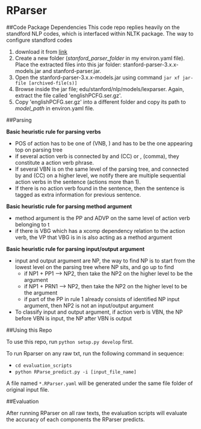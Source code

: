 # RParser

##Code Package Dependencies
This code repo replies heavily on the standford NLP codes, which is interfaced within NLTK package. The way to configure
standford codes 

1. download it from [link](http://nlp.stanford.edu/software/lex-parser.shtml#Download)
2. Create a new folder (*stanford_parser_folder* in my environ.yaml file). Place the extracted files into this jar folder: 
stanford-parser-3.x.x-models.jar and stanford-parser.jar.
3. Open the stanford-parser-3.x.x-models.jar using command `jar xf jar-file [archived-file(s)]`
4. Browse inside the jar file; edu/stanford/nlp/models/lexparser. Again, extract the file called 'englishPCFG.ser.gz'.
5. Copy 'englishPCFG.ser.gz' into a different folder and copy its path to *model_path* in environ.yaml file.

##Parsing

**Basic heuristic rule for parsing verbs**

* POS of action has to be one of (VNB, ) and has to be the one appearing top on parsing tree
* if several action verb is connected by and (CC) or , (comma), they constitute a action verb phrase.
* If several VBN is on the same level of the parsing tree, and connected by and (CC) on a higher level, we notify there
are multiple sequential action verbs in the sentence (actions more than 1).
* If there is no action verb found in the sentence, then the sentence is tagged as extra information for previous 
sentence.

**Basic heuristic rule for parsing method argument**

* method argument is the PP and ADVP on the same level of action verb belonging to t
* if there is VBG which has a xcomp dependency relation to the action verb, the VP that VBG is in is also acting as a
method argument

**Basic heuristic rule for parsing input/output argument**

* input and output argument are NP, the way to find NP is to start from the lowest level on the parsing tree where NP 
sits, and go up to find
    * if NP1 + PP1 --> NP2, then take the NP2 on the higher level to be the argument
    * if NP1 + PRN1 --> NP2, then take the NP2 on the higher level to be the argument
    * if part of the PP in rule 1 already consists of identified NP input argument, then NP2 is not an input/output
      argument
* To classify input and output argument, if action verb is VBN, the NP before VBN is input, the NP after VBN is output


##Using this Repo

To use this repo, run `python setup.py develop` first.

To run Rparser on any raw txt, run the following command in sequence:

* `cd evaluation_scripts`
* `python RParse_predict.py -i [input_file_name]`

A file named `*.RParser.yaml` will be generated under the same file folder of original input file.

##Evaluation

After running RParser on all raw texts, the evaluation scripts will evaluate the accuracy of each components the
RParser predicts.